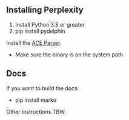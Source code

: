 ## Installing Perplexity

1. Install Python 3.8 or greater
2. pip install pydelphin

Install the [ACE Parser](http://sweaglesw.org/linguistics/ace/).
- Make sure the binary is on the system path 

## Docs
If you want to build the docs:
- pip install marko

Other instructions TBW.